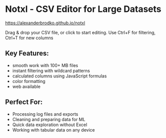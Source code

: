 Notxl - CSV Editor for Large Datasets
=====================================

https://alexanderbrodko.github.io/notxl

Drag & drop your CSV file, or click to start editing. Use Ctrl+F for filtering, Ctrl+T for new columns

Key Features:
-------------

- smooth work with 100+ MB files
- instant filtering with wildcard patterns
- calculated columns using JavaScript formulas
- color formatting
- web available

Perfect For:
------------

- Processing log files and exports
- Cleaning and preparing data for ML
- Quick data exploration without Excel
- Working with tabular data on any device
